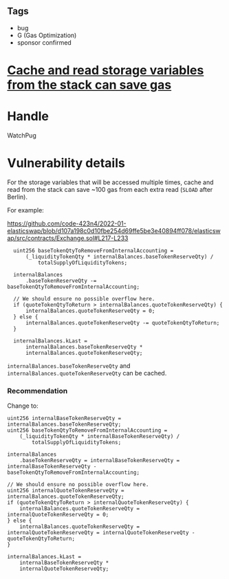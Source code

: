## Tags

- bug
- G (Gas Optimization)
- sponsor confirmed

# [Cache and read storage variables from the stack can save gas](https://github.com/code-423n4/2022-01-elasticswap-findings/issues/156) 

# Handle

WatchPug


# Vulnerability details

For the storage variables that will be accessed multiple times, cache and read from the stack can save ~100 gas from each extra read (`SLOAD` after Berlin).

For example:

https://github.com/code-423n4/2022-01-elasticswap/blob/d107a198c0d10fbe254d69ffe5be3e40894ff078/elasticswap/src/contracts/Exchange.sol#L217-L233

```solidity
  uint256 baseTokenQtyToRemoveFromInternalAccounting =
      (_liquidityTokenQty * internalBalances.baseTokenReserveQty) /
          totalSupplyOfLiquidityTokens;

  internalBalances
      .baseTokenReserveQty -= baseTokenQtyToRemoveFromInternalAccounting;

  // We should ensure no possible overflow here.
  if (quoteTokenQtyToReturn > internalBalances.quoteTokenReserveQty) {
      internalBalances.quoteTokenReserveQty = 0;
  } else {
      internalBalances.quoteTokenReserveQty -= quoteTokenQtyToReturn;
  }

  internalBalances.kLast =
      internalBalances.baseTokenReserveQty *
      internalBalances.quoteTokenReserveQty;
```

`internalBalances.baseTokenReserveQty` and `internalBalances.quoteTokenReserveQty` can be cached.

### Recommendation

Change to:

```solidity
uint256 internalBaseTokenReserveQty = internalBalances.baseTokenReserveQty;
uint256 baseTokenQtyToRemoveFromInternalAccounting =
    (_liquidityTokenQty * internalBaseTokenReserveQty) /
        totalSupplyOfLiquidityTokens;

internalBalances
    .baseTokenReserveQty = internalBaseTokenReserveQty = internalBaseTokenReserveQty - baseTokenQtyToRemoveFromInternalAccounting;

// We should ensure no possible overflow here.
uint256 internalQuoteTokenReserveQty = internalBalances.quoteTokenReserveQty;
if (quoteTokenQtyToReturn > internalQuoteTokenReserveQty) {
    internalBalances.quoteTokenReserveQty = internalQuoteTokenReserveQty = 0;
} else {
    internalBalances.quoteTokenReserveQty = internalQuoteTokenReserveQty = internalQuoteTokenReserveQty - quoteTokenQtyToReturn;
}

internalBalances.kLast =
    internalBaseTokenReserveQty *
    internalQuoteTokenReserveQty;
```

